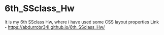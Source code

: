 # 6th_SSclass_Hw
It is my 6th SSclass Hw, where i have used some CSS layout properties
Link - https://abdurrobr34l.github.io/6th_SSclass_Hw/

